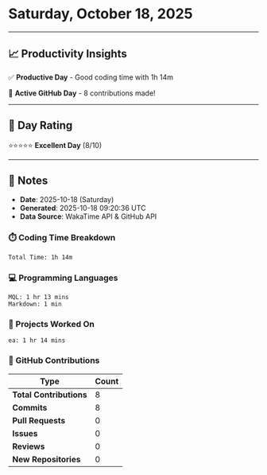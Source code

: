 # Saturday, October 18, 2025

---

## 📈 Productivity Insights

✅ **Productive Day** - Good coding time with 1h 14m

🚀 **Active GitHub Day** - 8 contributions made!

---

## 🎯 Day Rating

⭐⭐⭐⭐⭐ **Excellent Day** (8/10)

---

## 📝 Notes

- **Date**: 2025-10-18 (Saturday)
- **Generated**: 2025-10-18 09:20:36 UTC
- **Data Source**: WakaTime API & GitHub API


### ⏱️ Coding Time Breakdown

```
Total Time: 1h 14m
```

### 💻 Programming Languages

```
MQL: 1 hr 13 mins
Markdown: 1 min
```

### 📂 Projects Worked On

```
ea: 1 hr 14 mins

```


### 🐙 GitHub Contributions

| Type | Count |
|------|-------|
| **Total Contributions** | 8 |
| **Commits** | 8 |
| **Pull Requests** | 0 |
| **Issues** | 0 |
| **Reviews** | 0 |
| **New Repositories** | 0 |

